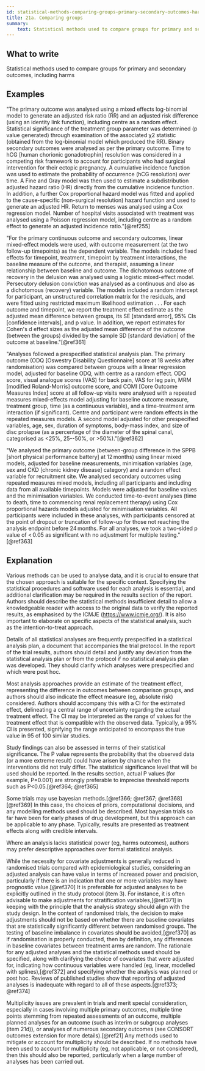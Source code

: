 ```yaml
---
id: statistical-methods-comparing-groups-primary-secondary-outcomes-harms
title: 21a. Comparing groups
summary:
    text: Statistical methods used to compare groups for primary and secondary outcomes, including harms.
---
```


## What to write

Statistical methods used to compare groups for primary and secondary outcomes, including harms

## Examples

"The primary outcome was analysed using a mixed effects log-binomial
model to generate an adjusted risk ratio (RR) and an adjusted risk
difference (using an identity link function), including centre as a
random effect. Statistical significance of the treatment group parameter
was determined (p value generated) through examination of the associated
χ2 statistic (obtained from the log-binomial model which produced the
RR). Binary secondary outcomes were analysed as per the primary outcome.
Time to hCG \[human chorionic gonadotrophin\] resolution was considered
in a competing risk framework to account for participants who had
surgical intervention for their ectopic pregnancy. A cumulative
incidence function was used to estimate the probability of occurrence
(hCG resolution) over time. A Fine and Gray model was then used to
estimate a subdistribution adjusted hazard ratio (HR) directly from the
cumulative incidence function. In addition, a further Cox proportional
hazard model was fitted and applied to the cause-specific (non-surgical
resolution) hazard function and used to generate an adjusted HR. Return
to menses was analysed using a Cox regression model. Number of hospital
visits associated with treatment was analysed using a Poisson regression
model, including centre as a random effect to generate an adjusted
incidence ratio."[@ref255]

"For the primary continuous outcome and secondary outcomes, linear
mixed-effect models were used, with outcome measurement (at the two
follow-up timepoints) as the dependent variable. The models included
fixed effects for timepoint, treatment, timepoint by treatment
interactions, the baseline measure of the outcome, and therapist,
assuming a linear relationship between baseline and outcome. The
dichotomous outcome of recovery in the delusion was analysed using a
logistic mixed-effect model. Persecutory delusion conviction was
analysed as a continuous and also as a dichotomous (recovery) variable.
The models included a random intercept for participant, an unstructured
correlation matrix for the residuals, and were fitted using restricted
maximum likelihood estimation . . . For each outcome and timepoint, we
report the treatment effect estimate as the adjusted mean difference
between groups, its SE \[standard error\], 95% CIs \[confidence
intervals\], and p value. In addition, we report estimates for Cohen's d
effect sizes as the adjusted mean difference of the outcome (between the
groups) divided by the sample SD \[standard deviation\] of the outcome
at baseline."[@ref361]

"Analyses followed a prespecified statistical analysis plan. The primary
outcome (ODQ \[Oswestry Disability Questionnaire\] score at 18 weeks
after randomisation) was compared between groups with a linear
regression model, adjusted for baseline ODQ, with centre as a random
effect. ODQ score, visual analogue scores (VAS) for back pain, VAS for
leg pain, MRM \[modified Roland-Morris\] outcome score, and COMI \[Core
Outcome Measures Index\] score at all follow-up visits were analysed
with a repeated measures mixed-effects model adjusting for baseline
outcome measure, treatment group, time (as a continuous variable), and a
time-treatment arm interaction (if significant). Centre and participant
were random effects in the repeated measures models. A second model
adjusted for other prespecified variables, age, sex, duration of
symptoms, body-mass index, and size of disc prolapse (as a percentage of
the diameter of the spinal canal, categorised as \<25%, 25--50%, or
\>50%)."[@ref362]

"We analysed the primary outcome (between-group difference in the SPPB
\[short physical performance battery\] at 12 months) using linear mixed
models, adjusted for baseline measurements, minimisation variables (age,
sex and CKD \[chronic kidney disease\] category) and a random effect
variable for recruitment site. We analysed secondary outcomes using
repeated measures mixed models, including all participants and including
data from all available timepoints. Models were adjusted for baseline
values and the minimisation variables. We conducted time-to-event
analyses (time to death, time to commencing renal replacement therapy)
using Cox proportional hazards models adjusted for minimisation
variables. All participants were included in these analyses, with
participants censored at the point of dropout or truncation of follow-up
for those not reaching the analysis endpoint before 24 months. For all
analyses, we took a two-sided p value of \< 0.05 as significant with no
adjustment for multiple testing."[@ref363]

## Explanation

Various methods can be used to analyse data, and it is crucial to ensure
that the chosen approach is suitable for the specific context.
Specifying the statistical procedures and software used for each
analysis is essential, and additional clarification may be required in
the results section of the report. Authors should describe the
statistical methods insufficient detail to allow a knowledgeable reader
with access to the original data to verify the reported results, as
emphasised by the ICMJE (<https://www.icmje.org/>). It is also important
to elaborate on specific aspects of the statistical analysis, such as
the intention-to-treat approach.

Details of all statistical analyses are frequently prespecified in a
statistical analysis plan, a document that accompanies the trial
protocol. In the report of the trial results, authors should detail and
justify any deviation from the statistical analysis plan or from the
protocol if no statistical analysis plan was developed. They should
clarify which analyses were prespecified and which were post hoc.

Most analysis approaches provide an estimate of the treatment effect,
representing the difference in outcomes between comparison groups, and
authors should also indicate the effect measure (eg, absolute risk)
considered. Authors should accompany this with a CI for the estimated
effect, delineating a central range of uncertainty regarding the actual
treatment effect. The CI may be interpreted as the range of values for
the treatment effect that is compatible with the observed data.
Typically, a 95% CI is presented, signifying the range anticipated to
encompass the true value in 95 of 100 similar studies.

Study findings can also be assessed in terms of their statistical
significance. The P value represents the probability that the observed
data (or a more extreme result) could have arisen by chance when the
interventions did not truly differ. The statistical significance level
that will be used should be reported. In the results section, actual P
values (for example, P=0.001) are strongly preferable to imprecise
threshold reports such as P\<0.05.[@ref364; @ref365]

Some trials may use bayesian methods.[@ref366; @ref367; @ref368]
[@ref369] In this case, the choices of priors, computational decisions,
and any modelling methods used should be described. Most bayesian trials
so far have been for early phases of drug development, but this approach
can be applicable to any phase. Typically, results are presented as
treatment effects along with credible intervals.

Where an analysis lacks statistical power (eg, harms outcomes), authors
may prefer descriptive approaches over formal statistical analysis.

While the necessity for covariate adjustments is generally reduced in
randomised trials compared with epidemiological studies, considering an
adjusted analysis can have value in terms of increased power and
precision, particularly if there is an indication that one or more
variables may have prognostic value.[@ref370] It is preferable for
adjusted analyses to be explicitly outlined in the study protocol (item
3). For instance, it is often advisable to make adjustments for
stratification variables,[@ref371] in keeping with the principle that
the analysis strategy should align with the study design. In the context
of randomised trials, the decision to make adjustments should not be
based on whether there are baseline covariates that are statistically
significantly different between randomised groups. The testing of
baseline imbalance in covariates should be avoided,[@ref370] as if
randomisation is properly conducted, then by definition, any differences
in baseline covariates between treatment arms are random. The rationale
for any adjusted analyses and the statistical methods used should be
specified, along with clarifying the choice of covariates that were
adjusted for, indicating how continuous variables were handled (eg,
linear, modelled with splines),[@ref372] and specifying whether the
analysis was planned or post hoc. Reviews of published studies show that
reporting of adjusted analyses is inadequate with regard to all of these
aspects.[@ref373; @ref374]

Multiplicity issues are prevalent in trials and merit special
consideration, especially in cases involving multiple primary outcomes,
multiple time points stemming from repeated assessments of an outcome,
multiple planned analyses for an outcome (such as interim or subgroup
analyses (item 21d)), or analyses of numerous secondary outcomes (see
CONSORT outcomes extension for more details).[@ref21] Any methods used
to mitigate or account for multiplicity should be described. If no
methods have been used to account for multiplicity (eg, not applicable,
or not considered), then this should also be reported, particularly when
a large number of analyses has been carried out.
